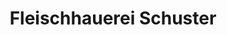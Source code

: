 ---
title: "Fleischhauerei Schuster"
url: /bad-leonfelden/fleischhauerei-schuster/
shop: Metzgerei
---
